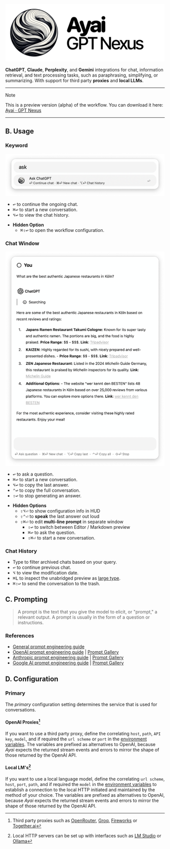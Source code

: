<img src="assets/images/header.png" width="800px">

__ChatGPT__, __Claude__, __Perplexity__, and __Gemini__ integrations for chat, information retrieval, and text processing tasks, such as paraphrasing, simplifying, or summarizing. 
With support for third party __proxies__ and __local LLMs__.

---

> [!NOTE] 
> This is a preview version (alpha) of the workflow. You can download it here: [Ayai · GPT Nexus](https://github.com/zeitlings/ayai-gpt-nexus/releases/latest)
---

## B. Usage

### Keyword

<img src="assets/images/preview/keyword.png" width="550px"/>

- <kbd>↩</kbd> to continue the ongoing chat.
- <kbd>⌘</kbd><kbd>↩</kbd> to start a new conversation.
- <kbd>⌥</kbd><kbd>↩</kbd> to view the chat history.
* __Hidden Option__
  - <kbd>⌘</kbd><kbd>⇧</kbd><kbd>↩</kbd> to open the workflow configuration.


### Chat Window

<img src="assets/images/preview/chat+websearch.png" width="550px"/>


- <kbd>↩</kbd> to ask a question.
- <kbd>⌘</kbd><kbd>↩</kbd> to start a new conversation.
- <kbd>⌥</kbd><kbd>↩</kbd> to copy the last answer.
- <kbd>⌃</kbd><kbd>↩</kbd> to copy the full conversation.
- <kbd>⇧</kbd><kbd>↩</kbd> to stop generating an answer.

* __Hidden Options__
  - <kbd>⇧⌥⏎</kbd> to show configuration info in HUD
  - <kbd>⇧⌃⏎</kbd> to __speak__ the last answer out loud
  - <kbd>⇧⌘⏎</kbd> to edit __multi-line prompt__ in separate window
    * <kbd>⇧</kbd><kbd>↩</kbd> to switch between Editor / Markdown preview
    * <kbd>⌘</kbd><kbd>↩</kbd> to ask the question.
    * <kbd>⇧⌘⏎</kbd> to start a new conversation.

### Chat History

- Type to filter archived chats based on your query.
- <kbd>↩</kbd> to continue previous chat.
- <kbd>⌥</kbd> to view the modification date.
- <kbd>⌘</kbd><kbd>L</kbd> to inspect the unabridged preview as [large type](https://www.alfredapp.com/help/features/large-type/).
- <kbd>⌘</kbd><kbd>⇧</kbd><kbd>↩</kbd> to send the conversation to the trash.

## C. Prompting

> A prompt is the text that you give the model to elicit, or "prompt," a relevant output. A prompt is usually in the form of a question or instructions.

### References

- [General prompt engineering guide](https://www.promptingguide.ai/)
- [OpenAI prompt engineering guide](https://platform.openai.com/docs/guides/prompt-engineering) | [Prompt Gallery](https://platform.openai.com/docs/examples)
- [Anthropic prompt engineering guide](https://docs.anthropic.com/en/docs/prompt-engineering) | [Prompt Gallery](https://docs.anthropic.com/en/prompt-library/library) 
- [Google AI prompt engineering guide](https://ai.google.dev/gemini-api/docs/prompting-intro) | [Prompt Gallery](https://ai.google.dev/gemini-api/prompts)

## D. Configuration


### Primary 

The *primary* configuration setting determines the service that is used for conversations.

#### OpenAI Proxies[^1]

If you want to use a third party proxy, define the correlating `host`, `path`, `API key`, `model`, and if required the `url scheme` or `port` in the [environment variables](https://www.alfredapp.com/help/workflows/advanced/variables/#environment).
The variables are prefixed as alternatives to OpenAI, because *Ayai* expects the returned stream events and errors to mirror the shape of those returned by the OpenAI API.


#### Local LM's[^2]

If you want to use a local language model, define the correlating `url scheme`, `host`, `port`, `path`, and if required the `model` in the [environment variables](https://www.alfredapp.com/help/workflows/advanced/variables/#environment) to establish a connection to the local HTTP initiated and maintained by the method of your choice.
The variables are prefixed as alternatives to OpenAI, because *Ayai* expects the returned stream events and errors to mirror the shape of those returned by the OpenAI API.


[^1]: Third party proxies such as [OpenRouter](https://openrouter.ai/), [Groq](https://groq.com/), [Fireworks](https://fireworks.ai/)  or [Together.ai](https://www.together.ai/)  
[^2]: Local HTTP servers can be set up with interfaces such as [LM Studio](https://lmstudio.ai/) or [Ollama](https://ollama.com/)
